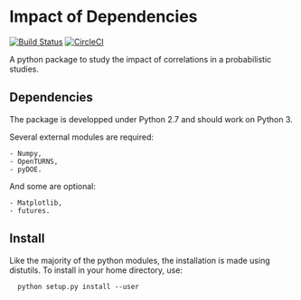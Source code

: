 # Impact of Dependencies
[![Build Status](https://travis-ci.org/NazBen/impact-of-dependence.svg?branch=master)](https://travis-ci.org/NazBen/impact-of-dependence)
[![CircleCI](https://circleci.com/gh/NazBen/impact-of-dependence.svg?style=svg)](https://circleci.com/gh/NazBen/impact-of-dependence)

A python package to study the impact of correlations in a probabilistic studies.

## Dependencies

The package is developped under Python 2.7 and should work on Python 3. 

Several external modules are required:

    - Numpy,
    - OpenTURNS,
    - pyDOE.

And some are optional:

    - Matplotlib,
    - futures.

## Install

Like the majority of the python modules, the installation is made using distutils. To install in your home directory, use:
```
  python setup.py install --user
```
